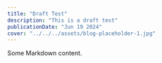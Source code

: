 ```yaml
---
title: "Draft Test"
description: "This is a draft test"
publicationDate: "Jun 19 2024"
cover: "../../../assets/blog-placeholder-1.jpg"
---
```


Some Markdown content.

